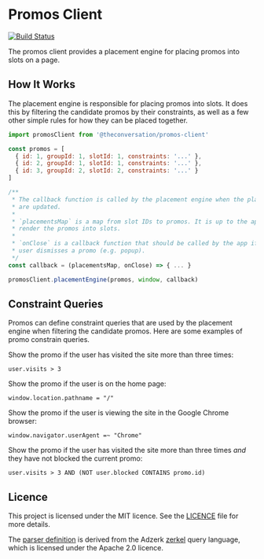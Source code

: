 # Promos Client

[![Build Status](https://travis-ci.com/conversation/promos-client.svg?branch=master)](https://travis-ci.com/conversation/promos-client)

The promos client provides a placement engine for placing promos into slots on a page.

## How It Works

The placement engine is responsible for placing promos into slots. It does this by filtering the candidate promos by their constraints, as well as a few other simple rules for how they can be placed together.

```js
import promosClient from '@theconversation/promos-client'

const promos = [
  { id: 1, groupId: 1, slotId: 1, constraints: '...' },
  { id: 2, groupId: 1, slotId: 1, constraints: '...' },
  { id: 3, groupId: 2, slotId: 2, constraints: '...' }
]

/**
 * The callback function is called by the placement engine when the placements
 * are updated.
 *
 * `placementsMap` is a map from slot IDs to promos. It is up to the app to
 * render the promos into slots.
 *
 * `onClose` is a callback function that should be called by the app if the
 * user dismisses a promo (e.g. popup).
 */
const callback = (placementsMap, onClose) => { ... }

promosClient.placementEngine(promos, window, callback)
```

## Constraint Queries

Promos can define constraint queries that are used by the placement engine when filtering the candidate promos. Here are some examples of promo constrain queries.

Show the promo if the user has visited the site more than three times:

    user.visits > 3

Show the promo if the user is on the home page:

    window.location.pathname = "/"

Show the promo if the user is viewing the site in the Google Chrome browser:

    window.navigator.userAgent =~ "Chrome"

Show the promo if the user has visited the site more than three times _and_ they have not blocked the current promo:

    user.visits > 3 AND (NOT user.blocked CONTAINS promo.id)

## Licence

This project is licensed under the MIT licence. See the [LICENCE](https://github.com/conversation/promos-client/blob/master/LICENCE.md) file for more details.

The [parser definition](https://github.com/conversation/promos-client/blob/master/src/parser.jison) is derived from the Adzerk [zerkel](https://github.com/adzerk/zerkel) query language, which is licensed under the Apache 2.0 licence.
